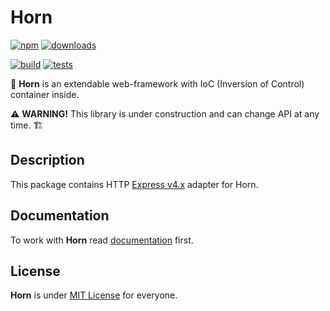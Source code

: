 # Horn
[![npm](https://img.shields.io/npm/v/@hornts/http-express)](https://www.npmjs.com/package/@hornts/http-express)
[![downloads](https://img.shields.io/npm/dm/@hornts/http-express)](https://www.npmjs.com/package/@hornts/http-express)

[![build](https://github.com/hornts/horn/actions/workflows/build.yml/badge.svg?branch=master)](https://github.com/hornts/horn/actions/workflows/build.yml)
[![tests](https://github.com/hornts/horn/actions/workflows/tests.yml/badge.svg?branch=master)](https://github.com/hornts/horn/actions/workflows/tests.yml)

🦄 **Horn** is an extendable web-framework with IoC (Inversion of Control) container inside.

⚠️ **WARNING!** This library is under construction and can change API at any time. 🏗

## Description

This package contains HTTP [Express v4.x](https://expressjs.com/) adapter for Horn.

## Documentation

To work with **Horn** read [documentation](https://hornts.github.io/horn) first.

## License
**Horn** is under [MIT License](https://github.com/hornts/horn/blob/master/LICENSE) for everyone.
